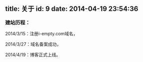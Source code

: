 title: 关于
id: 9
date: 2014-04-19 23:54:36
---

<font size="3">**建站历程：**</font>

2014/3/15：注册i-empty.com域名，

2014/3/27：域名备案成功，

2014/4/19：博客正式上线。